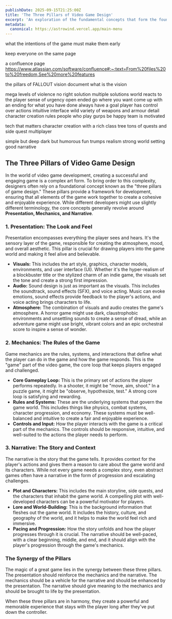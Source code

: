 ```yaml
---
publishDate: 2025-09-15T21:25:00Z
title: 'The Three Pillars of Video Game Design'
excerpt: 'An exploration of the fundamental concepts that form the foundation of compelling and immersive video games: Presentation, Mechanics, and Narrative.'
metadata:
  canonical: https://astrowind.vercel.app/main-menu
---
```


what the intentions of the game 
must make them early

keep everyone on the same page

a confluence page
https://www.atlassian.com/software/confluence#:~:text=From%20files%20to%20freedom,See%20more%20features

the pillars of FALLOUT vision document
what is the vision

mega levels of violence
no right solution
multiple solutions
world reacts to the player
sense of urgency
open ended
go where you want
come up with an ending for what you have done
always have a goal 
player has control over actions
intuitive interface
wild variety of weapons and armour 
detail character creation rules
people who play gurps be happy
team is motivated 

tech that matters
character creation with a rich class tree 
tons of quests and side quest
multiplayer

simple but deep
dark but humorous
fun trumps realism 
strong world setting 
good narrative




## The Three Pillars of Video Game Design

In the world of video game development, creating a successful and engaging game is a complex art form. To bring order to this complexity, designers often rely on a foundational concept known as the "three pillars of game design." These pillars provide a framework for development, ensuring that all elements of the game work together to create a cohesive and enjoyable experience. While different developers might use slightly different terminology, the core concepts generally revolve around **Presentation, Mechanics, and Narrative**.

### 1. Presentation: The Look and Feel

Presentation encompasses everything the player sees and hears. It's the sensory layer of the game, responsible for creating the atmosphere, mood, and overall aesthetic. This pillar is crucial for drawing players into the game world and making it feel alive and believable.

*   **Visuals:** This includes the art style, graphics, character models, environments, and user interface (UI). Whether it's the hyper-realism of a blockbuster title or the stylized charm of an indie game, the visuals set the tone and create a strong first impression.
*   **Audio:** Sound design is just as important as the visuals. This includes the soundtrack, sound effects (SFX), and voice acting. Music can evoke emotions, sound effects provide feedback to the player's actions, and voice acting brings characters to life.
*   **Atmosphere:** The combination of visuals and audio creates the game's atmosphere. A horror game might use dark, claustrophobic environments and unsettling sounds to create a sense of dread, while an adventure game might use bright, vibrant colors and an epic orchestral score to inspire a sense of wonder.

### 2. Mechanics: The Rules of the Game

Game mechanics are the rules, systems, and interactions that define what the player can do in the game and how the game responds. This is the "game" part of the video game, the core loop that keeps players engaged and challenged.

*   **Core Gameplay Loop:** This is the primary set of actions the player performs repeatedly. In a shooter, it might be "move, aim, shoot." In a puzzle game, it might be "observe, hypothesize, test." A strong core loop is satisfying and rewarding.
*   **Rules and Systems:** These are the underlying systems that govern the game world. This includes things like physics, combat systems, character progression, and economy. These systems must be well-balanced and intuitive to create a fair and enjoyable experience.
*   **Controls and Input:** How the player interacts with the game is a critical part of the mechanics. The controls should be responsive, intuitive, and well-suited to the actions the player needs to perform.

### 3. Narrative: The Story and Context

The narrative is the story that the game tells. It provides context for the player's actions and gives them a reason to care about the game world and its characters. While not every game needs a complex story, even abstract games often have a narrative in the form of progression and escalating challenges.

*   **Plot and Characters:** This includes the main storyline, side quests, and the characters that inhabit the game world. A compelling plot with well-developed characters can be a powerful motivator for players.
*   **Lore and World-Building:** This is the background information that fleshes out the game world. It includes the history, culture, and geography of the world, and it helps to make the world feel rich and immersive.
*   **Pacing and Progression:** How the story unfolds and how the player progresses through it is crucial. The narrative should be well-paced, with a clear beginning, middle, and end, and it should align with the player's progression through the game's mechanics.

### The Synergy of the Pillars

The magic of a great game lies in the synergy between these three pillars. The presentation should reinforce the mechanics and the narrative. The mechanics should be a vehicle for the narrative and should be enhanced by the presentation. The narrative should give meaning to the mechanics and should be brought to life by the presentation.

When these three pillars are in harmony, they create a powerful and memorable experience that stays with the player long after they've put down the controller.
